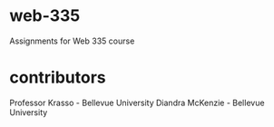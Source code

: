 # web-335
Assignments for Web 335 course 
# contributors
Professor Krasso - Bellevue University
Diandra McKenzie - Bellevue University
